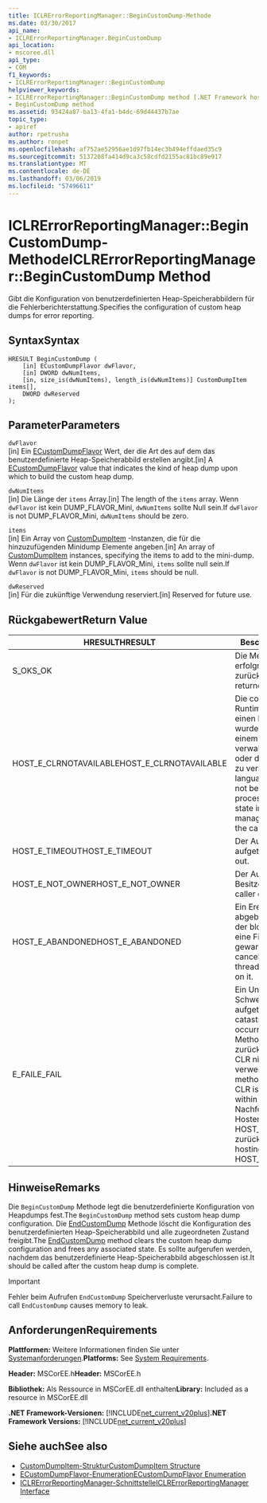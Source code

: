 ```yaml
---
title: ICLRErrorReportingManager::BeginCustomDump-Methode
ms.date: 03/30/2017
api_name:
- ICLRErrorReportingManager.BeginCustomDump
api_location:
- mscoree.dll
api_type:
- COM
f1_keywords:
- ICLRErrorReportingManager::BeginCustomDump
helpviewer_keywords:
- ICLRErrorReportingManager::BeginCustomDump method [.NET Framework hosting]
- BeginCustomDump method
ms.assetid: 93424a87-ba13-4fa1-b4dc-69d44437b7ae
topic_type:
- apiref
author: rpetrusha
ms.author: ronpet
ms.openlocfilehash: af752ae52956ae1d97fb14ec3b494effdaed35c9
ms.sourcegitcommit: 5137208fa414d9ca3c58cdfd2155ac81bc89e917
ms.translationtype: MT
ms.contentlocale: de-DE
ms.lasthandoff: 03/06/2019
ms.locfileid: "57496611"
---
```

# <a name="iclrerrorreportingmanagerbegincustomdump-method"></a><span data-ttu-id="5d0f3-102">ICLRErrorReportingManager::BeginCustomDump-Methode</span><span class="sxs-lookup"><span data-stu-id="5d0f3-102">ICLRErrorReportingManager::BeginCustomDump Method</span></span>
<span data-ttu-id="5d0f3-103">Gibt die Konfiguration von benutzerdefinierten Heap-Speicherabbildern für die Fehlerberichterstattung.</span><span class="sxs-lookup"><span data-stu-id="5d0f3-103">Specifies the configuration of custom heap dumps for error reporting.</span></span>  
  
## <a name="syntax"></a><span data-ttu-id="5d0f3-104">Syntax</span><span class="sxs-lookup"><span data-stu-id="5d0f3-104">Syntax</span></span>  
  
```  
HRESULT BeginCustomDump (  
    [in] ECustomDumpFlavor dwFlavor,  
    [in] DWORD dwNumItems,  
    [in, size_is(dwNumItems), length_is(dwNumItems)] CustomDumpItem items[],  
    DWORD dwReserved  
);  
```  
  
## <a name="parameters"></a><span data-ttu-id="5d0f3-105">Parameter</span><span class="sxs-lookup"><span data-stu-id="5d0f3-105">Parameters</span></span>  
 `dwFlavor`  
 <span data-ttu-id="5d0f3-106">[in] Ein [ECustomDumpFlavor](../../../../docs/framework/unmanaged-api/hosting/ecustomdumpflavor-enumeration.md) Wert, der die Art des auf dem das benutzerdefinierte Heap-Speicherabbild erstellen angibt.</span><span class="sxs-lookup"><span data-stu-id="5d0f3-106">[in] A [ECustomDumpFlavor](../../../../docs/framework/unmanaged-api/hosting/ecustomdumpflavor-enumeration.md) value that indicates the kind of heap dump upon which to build the custom heap dump.</span></span>  
  
 `dwNumItems`  
 <span data-ttu-id="5d0f3-107">[in] Die Länge der `items` Array.</span><span class="sxs-lookup"><span data-stu-id="5d0f3-107">[in] The length of the `items` array.</span></span> <span data-ttu-id="5d0f3-108">Wenn `dwFlavor` ist kein DUMP_FLAVOR_Mini, `dwNumItems` sollte Null sein.</span><span class="sxs-lookup"><span data-stu-id="5d0f3-108">If `dwFlavor` is not DUMP_FLAVOR_Mini, `dwNumItems` should be zero.</span></span>  
  
 `items`  
 <span data-ttu-id="5d0f3-109">[in] Ein Array von [CustomDumpItem](../../../../docs/framework/unmanaged-api/hosting/customdumpitem-structure.md) -Instanzen, die für die hinzuzufügenden Minidump Elemente angeben.</span><span class="sxs-lookup"><span data-stu-id="5d0f3-109">[in] An array of [CustomDumpItem](../../../../docs/framework/unmanaged-api/hosting/customdumpitem-structure.md) instances, specifying the items to add to the mini-dump.</span></span> <span data-ttu-id="5d0f3-110">Wenn `dwFlavor` ist kein DUMP_FLAVOR_Mini, `items` sollte null sein.</span><span class="sxs-lookup"><span data-stu-id="5d0f3-110">If `dwFlavor` is not DUMP_FLAVOR_Mini, `items` should be null.</span></span>  
  
 `dwReserved`  
 <span data-ttu-id="5d0f3-111">[in] Für die zukünftige Verwendung reserviert.</span><span class="sxs-lookup"><span data-stu-id="5d0f3-111">[in] Reserved for future use.</span></span>  
  
## <a name="return-value"></a><span data-ttu-id="5d0f3-112">Rückgabewert</span><span class="sxs-lookup"><span data-stu-id="5d0f3-112">Return Value</span></span>  
  
|<span data-ttu-id="5d0f3-113">HRESULT</span><span class="sxs-lookup"><span data-stu-id="5d0f3-113">HRESULT</span></span>|<span data-ttu-id="5d0f3-114">Beschreibung</span><span class="sxs-lookup"><span data-stu-id="5d0f3-114">Description</span></span>|  
|-------------|-----------------|  
|<span data-ttu-id="5d0f3-115">S_OK</span><span class="sxs-lookup"><span data-stu-id="5d0f3-115">S_OK</span></span>|<span data-ttu-id="5d0f3-116">Die Methode wurde erfolgreich zurückgegeben.</span><span class="sxs-lookup"><span data-stu-id="5d0f3-116">The method returned successfully.</span></span>|  
|<span data-ttu-id="5d0f3-117">HOST_E_CLRNOTAVAILABLE</span><span class="sxs-lookup"><span data-stu-id="5d0f3-117">HOST_E_CLRNOTAVAILABLE</span></span>|<span data-ttu-id="5d0f3-118">Die common Language Runtime (CLR) wurde nicht in einen Prozess geladen wurde, oder die CLR ist in einem Zustand, in dem nicht verwalteten Code ausführen oder den Aufruf erfolgreich zu verarbeiten.</span><span class="sxs-lookup"><span data-stu-id="5d0f3-118">The common language runtime (CLR) has not been loaded into a process, or the CLR is in a state in which it cannot run managed code or process the call successfully.</span></span>|  
|<span data-ttu-id="5d0f3-119">HOST_E_TIMEOUT</span><span class="sxs-lookup"><span data-stu-id="5d0f3-119">HOST_E_TIMEOUT</span></span>|<span data-ttu-id="5d0f3-120">Der Aufruf ist ein Timeout aufgetreten.</span><span class="sxs-lookup"><span data-stu-id="5d0f3-120">The call timed out.</span></span>|  
|<span data-ttu-id="5d0f3-121">HOST_E_NOT_OWNER</span><span class="sxs-lookup"><span data-stu-id="5d0f3-121">HOST_E_NOT_OWNER</span></span>|<span data-ttu-id="5d0f3-122">Der Aufrufer ist nicht Besitzer der Sperre.</span><span class="sxs-lookup"><span data-stu-id="5d0f3-122">The caller does not own the lock.</span></span>|  
|<span data-ttu-id="5d0f3-123">HOST_E_ABANDONED</span><span class="sxs-lookup"><span data-stu-id="5d0f3-123">HOST_E_ABANDONED</span></span>|<span data-ttu-id="5d0f3-124">Ein Ereignis wurde abgebrochen, während sich der blockierte Thread oder eine Fiber darauf gewartet.</span><span class="sxs-lookup"><span data-stu-id="5d0f3-124">An event was canceled while a blocked thread or fiber was waiting on it.</span></span>|  
|<span data-ttu-id="5d0f3-125">E_FAIL</span><span class="sxs-lookup"><span data-stu-id="5d0f3-125">E_FAIL</span></span>|<span data-ttu-id="5d0f3-126">Ein Unbekannter Schwerwiegender Fehler ist aufgetreten.</span><span class="sxs-lookup"><span data-stu-id="5d0f3-126">An unknown catastrophic failure occurred.</span></span> <span data-ttu-id="5d0f3-127">Wenn eine Methode E_FAIL zurückgegeben hat, ist die CLR nicht mehr im Prozess verwendet werden.</span><span class="sxs-lookup"><span data-stu-id="5d0f3-127">After a method returns E_FAIL, the CLR is no longer usable within the process.</span></span> <span data-ttu-id="5d0f3-128">Nachfolgende Aufrufe zum Hosten der Methoden HOST_E_CLRNOTAVAILABLE zurück.</span><span class="sxs-lookup"><span data-stu-id="5d0f3-128">Subsequent calls to hosting methods return HOST_E_CLRNOTAVAILABLE.</span></span>|  
  
## <a name="remarks"></a><span data-ttu-id="5d0f3-129">Hinweise</span><span class="sxs-lookup"><span data-stu-id="5d0f3-129">Remarks</span></span>  
 <span data-ttu-id="5d0f3-130">Die `BeginCustomDump` Methode legt die benutzerdefinierte Konfiguration von Heapdumps fest.</span><span class="sxs-lookup"><span data-stu-id="5d0f3-130">The `BeginCustomDump` method sets custom heap dump configuration.</span></span> <span data-ttu-id="5d0f3-131">Die [EndCustomDump](../../../../docs/framework/unmanaged-api/hosting/iclrerrorreportingmanager-endcustomdump-method.md) Methode löscht die Konfiguration des benutzerdefinierten Heap-Speicherabbild und alle zugeordneten Zustand freigibt.</span><span class="sxs-lookup"><span data-stu-id="5d0f3-131">The [EndCustomDump](../../../../docs/framework/unmanaged-api/hosting/iclrerrorreportingmanager-endcustomdump-method.md) method clears the custom heap dump configuration and frees any associated state.</span></span> <span data-ttu-id="5d0f3-132">Es sollte aufgerufen werden, nachdem das benutzerdefinierte Heap-Speicherabbild abgeschlossen ist.</span><span class="sxs-lookup"><span data-stu-id="5d0f3-132">It should be called after the custom heap dump is complete.</span></span>  
  
> [!IMPORTANT]
>  <span data-ttu-id="5d0f3-133">Fehler beim Aufrufen `EndCustomDump` Speicherverluste verursacht.</span><span class="sxs-lookup"><span data-stu-id="5d0f3-133">Failure to call `EndCustomDump` causes memory to leak.</span></span>  
  
## <a name="requirements"></a><span data-ttu-id="5d0f3-134">Anforderungen</span><span class="sxs-lookup"><span data-stu-id="5d0f3-134">Requirements</span></span>  
 <span data-ttu-id="5d0f3-135">**Plattformen:** Weitere Informationen finden Sie unter [Systemanforderungen](../../../../docs/framework/get-started/system-requirements.md).</span><span class="sxs-lookup"><span data-stu-id="5d0f3-135">**Platforms:** See [System Requirements](../../../../docs/framework/get-started/system-requirements.md).</span></span>  
  
 <span data-ttu-id="5d0f3-136">**Header:** MSCorEE.h</span><span class="sxs-lookup"><span data-stu-id="5d0f3-136">**Header:** MSCorEE.h</span></span>  
  
 <span data-ttu-id="5d0f3-137">**Bibliothek:** Als Ressource in MSCorEE.dll enthalten</span><span class="sxs-lookup"><span data-stu-id="5d0f3-137">**Library:** Included as a resource in MSCorEE.dll</span></span>  
  
 <span data-ttu-id="5d0f3-138">**.NET Framework-Versionen:** [!INCLUDE[net_current_v20plus](../../../../includes/net-current-v20plus-md.md)]</span><span class="sxs-lookup"><span data-stu-id="5d0f3-138">**.NET Framework Versions:** [!INCLUDE[net_current_v20plus](../../../../includes/net-current-v20plus-md.md)]</span></span>  
  
## <a name="see-also"></a><span data-ttu-id="5d0f3-139">Siehe auch</span><span class="sxs-lookup"><span data-stu-id="5d0f3-139">See also</span></span>
- [<span data-ttu-id="5d0f3-140">CustomDumpItem-Struktur</span><span class="sxs-lookup"><span data-stu-id="5d0f3-140">CustomDumpItem Structure</span></span>](../../../../docs/framework/unmanaged-api/hosting/customdumpitem-structure.md)
- [<span data-ttu-id="5d0f3-141">ECustomDumpFlavor-Enumeration</span><span class="sxs-lookup"><span data-stu-id="5d0f3-141">ECustomDumpFlavor Enumeration</span></span>](../../../../docs/framework/unmanaged-api/hosting/ecustomdumpflavor-enumeration.md)
- [<span data-ttu-id="5d0f3-142">ICLRErrorReportingManager-Schnittstelle</span><span class="sxs-lookup"><span data-stu-id="5d0f3-142">ICLRErrorReportingManager Interface</span></span>](../../../../docs/framework/unmanaged-api/hosting/iclrerrorreportingmanager-interface.md)

